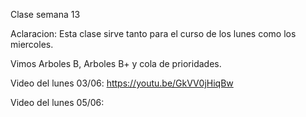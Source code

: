 Clase semana 13

Aclaracion: Esta clase sirve tanto para el curso de los lunes como los miercoles.

Vimos Arboles B, Arboles B+ y cola de prioridades.

Video del lunes 03/06: https://youtu.be/GkVV0jHiqBw

Video del lunes 05/06:

